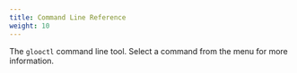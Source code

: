 ```yaml
---
title: Command Line Reference
weight: 10
---
```


The `glooctl` command line tool. Select a command from the menu for more information. 
